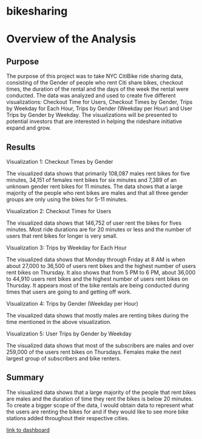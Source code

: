 # bikesharing

# Overview of the Analysis

## Purpose

The purpose of this project was to take NYC CitiBike ride sharing data, consisting of the Gender of people who rent Citi share bikes, checkout times, the duration of the rental and the days of the week the rental were conducted. The data was analyzed and used to create five different visualizations: Checkout Time for Users, Checkout Times by Gender, Trips by Weekday for Each Hour, Trips by Gender (Weekday per Hour) and User Trips by Gender by Weekday.  The visualizations will be presented to potential investors that are interested in helping the rideshare initiative expand and grow.

## Results

Visualization 1: Checkout Times by Gender

The visualized data shows that primarily 108,087 males rent bikes for five minutes, 34,151 of females rent bikes for six minutes and 7,389 of an unknown gender rent bikes for 11 minutes. The data shows that a large majority of the people who rent bikes are males and that all three gender groups are only using the bikes for 5-11 minutes.

Visualization 2: Checkout Times for Users

The visualized data shows that 146,752 of user rent the bikes for fives minutes. Most ride durations are for 20 minutes or less and the number of users that rent bikes for longer is very small. 

Visualization 3: Trips by Weekday for Each Hour

The visualized data shows that Monday through Friday at 8 AM is when about 27,000 to 36,500 of users rent bikes and the highest number of users rent bikes on Thursday. It also shows that from 5 PM to 6 PM, about 36,000 to 44,910 users rent bikes and the highest number of users rent bikes on Thursday. It appears most of the bike rentals are being conducted during times that users are going to and getting off work. 

Visualization 4: Trips by Gender (Weekday per Hour)

The visualized data shows that mostly males are renting bikes during the time mentioned in the above visualization. 

Visualization 5: User Trips by Gender by Weekday

The visualized data shows that most of the subscribers are males and over 259,000 of the users rent bikes on Thursdays. Females make the next largest group of subscribers and bike renters. 
## Summary

The visualized data shows that a large majority of the people that rent bikes are males and the duration of time they rent the bikes is below 20 minutes. To create a bigger scope of the data, I would obtain data to represent what the users are renting the bikes for and if they would like to see more bike stations added throughout their respective cities. 

[link to dashboard](https://public.tableau.com/views/NYC_CitiBike_Project/NYC_CitiBike_Project?:language=en-GB&publish=yes&:display_count=n&:origin=viz_share_link)
